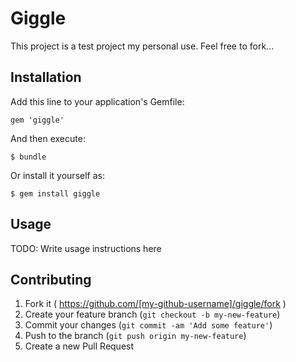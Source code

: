 # Giggle

This project is a test project my personal use.  Feel free to fork...

## Installation

Add this line to your application's Gemfile:

    gem 'giggle'

And then execute:

    $ bundle

Or install it yourself as:

    $ gem install giggle

## Usage

TODO: Write usage instructions here

## Contributing

1. Fork it ( https://github.com/[my-github-username]/giggle/fork )
2. Create your feature branch (`git checkout -b my-new-feature`)
3. Commit your changes (`git commit -am 'Add some feature'`)
4. Push to the branch (`git push origin my-new-feature`)
5. Create a new Pull Request
